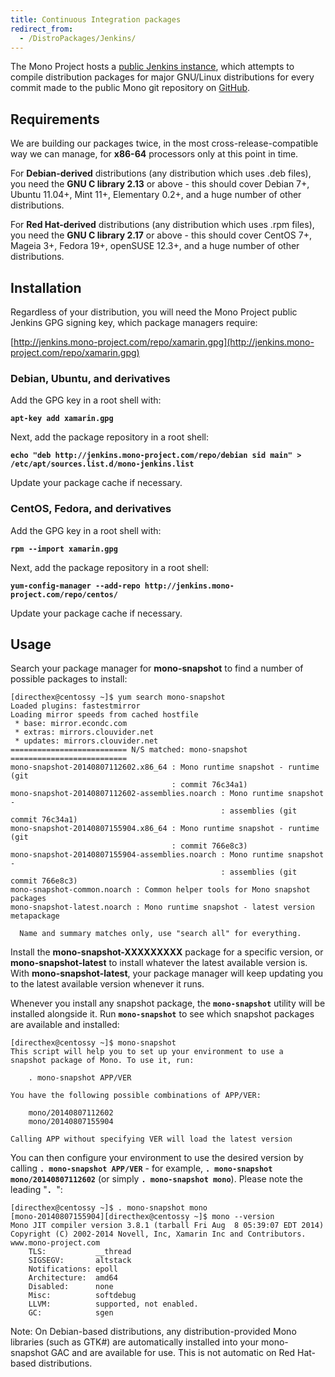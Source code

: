 ```yaml
---
title: Continuous Integration packages
redirect_from:
  - /DistroPackages/Jenkins/
---
```


The Mono Project hosts a [public Jenkins instance](http://jenkins.mono-project.com/), which attempts to compile distribution packages for major GNU/Linux distributions for every commit made to the public Mono git repository on [GitHub](https://github.com/mono/mono).

Requirements
------------

We are building our packages twice, in the most cross-release-compatible way we can manage, for **x86-64** processors only at this point in time.

For **Debian-derived** distributions (any distribution which uses .deb files), you need the **GNU C library 2.13** or above - this should cover Debian 7+, Ubuntu 11.04+, Mint 11+, Elementary 0.2+, and a huge number of other distributions.

For **Red Hat-derived** distributions (any distribution which uses .rpm files), you need the **GNU C library 2.17** or above - this should cover CentOS 7+, Mageia 3+, Fedora 19+, openSUSE 12.3+, and a huge number of other distributions.

Installation
------------

Regardless of your distribution, you will need the Mono Project public Jenkins GPG signing key, which package managers require:

[http://jenkins.mono-project.com/repo/xamarin.gpg](http://jenkins.mono-project.com/repo/xamarin.gpg)

### Debian, Ubuntu, and derivatives

Add the GPG key in a root shell with:

**`apt-key add xamarin.gpg`**

Next, add the package repository in a root shell:

**`echo "deb http://jenkins.mono-project.com/repo/debian sid main" > /etc/apt/sources.list.d/mono-jenkins.list`**

Update your package cache if necessary.

### CentOS, Fedora, and derivatives

Add the GPG key in a root shell with:

**`rpm --import xamarin.gpg`**

Next, add the package repository in a root shell:

**`yum-config-manager --add-repo http://jenkins.mono-project.com/repo/centos/`**

Update your package cache if necessary.

Usage
-----

Search your package manager for **mono-snapshot** to find a number of possible packages to install:

    [directhex@centossy ~]$ yum search mono-snapshot
    Loaded plugins: fastestmirror
    Loading mirror speeds from cached hostfile
     * base: mirror.econdc.com
     * extras: mirrors.clouvider.net
     * updates: mirrors.clouvider.net
    ========================== N/S matched: mono-snapshot ==========================
    mono-snapshot-20140807112602.x86_64 : Mono runtime snapshot - runtime (git
                                        : commit 76c34a1)
    mono-snapshot-20140807112602-assemblies.noarch : Mono runtime snapshot -
                                                   : assemblies (git commit 76c34a1)
    mono-snapshot-20140807155904.x86_64 : Mono runtime snapshot - runtime (git
                                        : commit 766e8c3)
    mono-snapshot-20140807155904-assemblies.noarch : Mono runtime snapshot -
                                                   : assemblies (git commit 766e8c3)
    mono-snapshot-common.noarch : Common helper tools for Mono snapshot packages
    mono-snapshot-latest.noarch : Mono runtime snapshot - latest version metapackage

      Name and summary matches only, use "search all" for everything.

Install the **mono-snapshot-XXXXXXXXX** package for a specific version, or **mono-snapshot-latest** to install whatever the latest available version is. With **mono-snapshot-latest**, your package manager will keep updating you to the latest available version whenever it runs.

Whenever you install any snapshot package, the **`mono-snapshot`** utility will be installed alongside it. Run **`mono-snapshot`** to see which snapshot packages are available and installed:

    [directhex@centossy ~]$ mono-snapshot
    This script will help you to set up your environment to use a
    snapshot package of Mono. To use it, run:

        . mono-snapshot APP/VER

    You have the following possible combinations of APP/VER:

        mono/20140807112602
        mono/20140807155904

    Calling APP without specifying VER will load the latest version

You can then configure your environment to use the desired version by calling **`. mono-snapshot APP/VER`** - for example, **`. mono-snapshot mono/20140807112602`** (or simply **`. mono-snapshot mono`**). Please note the leading "**`. `**":

    [directhex@centossy ~]$ . mono-snapshot mono
    [mono-20140807155904][directhex@centossy ~]$ mono --version
    Mono JIT compiler version 3.8.1 (tarball Fri Aug  8 05:39:07 EDT 2014)
    Copyright (C) 2002-2014 Novell, Inc, Xamarin Inc and Contributors. www.mono-project.com
        TLS:           __thread
        SIGSEGV:       altstack
        Notifications: epoll
        Architecture:  amd64
        Disabled:      none
        Misc:          softdebug 
        LLVM:          supported, not enabled.
        GC:            sgen

Note: On Debian-based distributions, any distribution-provided Mono libraries (such as GTK\#) are automatically installed into your mono-snapshot GAC and are available for use. This is not automatic on Red Hat-based distributions.
